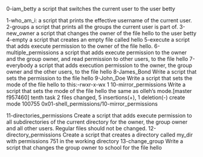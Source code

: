 0-iam_betty
a script that switches the current user to the user betty

1-who_am_i:
a script that prints the effective username of the current user.
2-groups
a script that prints all the groups the current user is part of.
3-new_owner
a script that changes the owner of the file hello to the user betty
4-empty
a script that creates an empty file called hello
5-execute
a script that adds execute permission to the owner of the file hello.
6-multiple_permissions
a script that adds execute permission to the owner and the group owner, and read permission to other users, to the file hello
7-everybody
a script that adds execution permission to the owner, the group owner and the other users, to the file hello
8-James_Bond
Write a script that sets the permission to the file hello
9-John_Doe
Write a script that sets the mode of the file hello to this:-rwxr-x-wx 1
10-mirror_permissions
Write a script that sets the mode of the file hello the same as olleh’s mode.[master f957460] tenth task
 2 files changed, 5 insertions(+), 1 deletion(-)
 create mode 100755 0x01-shell_permissions/10-mirror_permissions

11-directories_permissions
Create a script that adds execute permission to all subdirectories of the current directory for the owner, the group owner and all other users. Regular files should not be changed.
12-directory_permissions
Create a script that creates a directory called my_dir with permissions 751 in the working directory
13-change_group
Write a script that changes the group owner to school for the file hello